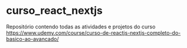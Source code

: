 # curso_react_nextjs
Repositório contendo todas as atividades e projetos do curso
https://www.udemy.com/course/curso-de-reactjs-nextjs-completo-do-basico-ao-avancado/
